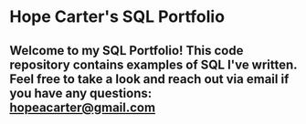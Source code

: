 # Hope Carter's SQL Portfolio

## Welcome to my SQL Portfolio! This code repository contains examples of SQL I've written. Feel free to take a look and reach out via email if you have any questions: hopeacarter@gmail.com
